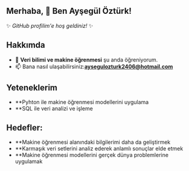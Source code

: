 ## Merhaba, 👋 Ben Ayşegül Öztürk!

✨ _GitHub profilim'e hoş geldiniz!_ ✨

## Hakkımda
- 🌱 **Veri bilimi ve makine öğrenmesi** şu anda öğreniyorum.
- 📫 Bana nasıl ulaşabilirsiniz:**aysegulozturk2406@hotmail.com**


## Yeteneklerim
- **Pyhton ile makine öğrenmesi modellerini uygulama 
- **SQL ile veri analizi ve işleme


## Hedefler:
- **Makine öğrenmesi alanındaki bilgilerimi daha da geliştirmek
- **Karmaşık veri setlerini analiz ederek anlamlı sonuçlar elde etmek
- **Makine öğrenmesi modellerini gerçek dünya problemlerine uygulamak




  

